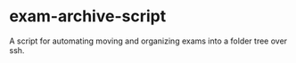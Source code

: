 # exam-archive-script
A script for automating moving and organizing exams into a folder tree over ssh.
